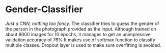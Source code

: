 # Gender-Classifier
*Just a CNN, nothing too fancy.*
The classifier tries to guess the gender of the person in the photograph provided as the input.
Although trained on about 8000 images for 10 epochs, it manages to get an unimpressive validation accuracy of 76%
It makes use of softmax function to classify multiple classes.
Dropout layer is used to make sure overfitting is avoided.
 
